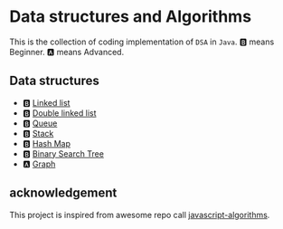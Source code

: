 # Data structures and Algorithms

This is the collection of coding implementation of `DSA` in `Java`.
🅱️ means Beginner.
🅰️ means Advanced.

## Data structures

- 🅱️ [Linked list](./linkedList/LinkedList.java)
- 🅱️ [Double linked list](./data%20structure/doubleLinkedList/DoubleLinkedList.java)
- 🅱️ [Queue](./queue/Queue.java)
- 🅱️ [Stack](./stack/Stack.java)
- 🅱️ [Hash Map](./hashMap/HashMap.java)
- 🅱️ [Binary Search Tree](./binarySearchTree/BinarySearchTree.java)
- 🅰️ [Graph](./graph/Graph.java)

## acknowledgement

This project is inspired from awesome repo call [javascript-algorithms](https://github.com/trekhleb/javascript-algorithms).
